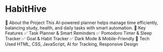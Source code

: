 # HabitHive
📌 About the Project This AI-powered planner helps manage time efficiently, balancing study, health, and daily tasks with smart automation.  🌟 Key Features ✅ Task Planner &amp; Smart Reminders ✅ Pomodoro Timer &amp; Sleep Tracker ✅ Goal &amp; Habit Tracker ✅ Dark Mode &amp; Mobile-Friendly  🔧 Tech Used HTML, CSS, JavaScript, AI for Tracking, Responsive Design
